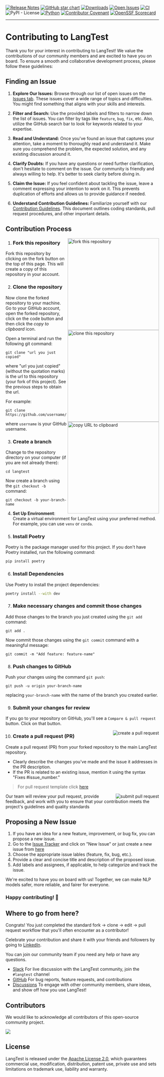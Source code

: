 [![Release Notes](https://img.shields.io/github/v/release/johnsnowlabs/langtest.svg)](https://github.com/JohnSnowLabs/langtest/releases)
[![GitHub star chart](https://img.shields.io/github/stars/JohnSnowLabs/langtest?style=social)](https://star-history.com/#JohnSnowLabs/langtest)
[![Downloads](https://static.pepy.tech/badge/langtest/month)](https://pepy.tech/project/langtest)
[![Open Issues](https://img.shields.io/github/issues-raw/JohnSnowLabs/langtest)](https://github.com/JohnSnowLabs/langtest/issues)
[![CI](https://github.com/JohnSnowLabs/langtest/actions/workflows/build_and_test.yml/badge.svg)](https://github.com/JohnSnowLabs/langtest/actions/workflows/build_and_test.yml)
![PyPI - License](https://img.shields.io/pypi/l/langtest)
[![Python](https://img.shields.io/pypi/pyversions/langtest.svg)](https://badge.fury.io/py/langtest)
[![Contributor Covenant](https://img.shields.io/badge/Contributor%20Covenant-v1.4%20adopted-ff69b4.svg)](CODE_OF_CONDUCT.md)
[![OpenSSF Scorecard](https://api.securityscorecards.dev/projects/github.com/JohnSnowLabs/langtest/badge)](https://securityscorecards.dev/viewer/?uri=github.com/JohnSnowLabs/langtest)



-------------------------------------------------------------------------
# Contributing to LangTest

Thank you for your interest in contributing to LangTest! We value the contributions of our community members and are excited to have you on board. To ensure a smooth and collaborative development process, please follow these guidelines:

## Finding an Issue

1. **Explore Our Issues:**
Browse through our list of open issues on the [Issues tab](https://github.com/YourUsername/LangTest/issues). These issues cover a wide range of topics and difficulties. You might find something that aligns with your skills and interests.

2. **Filter and Search:**
Use the provided labels and filters to narrow down the list of issues. You can filter by tags like `feature`, `bug`, `fix`, etc. Also, utilize the GitHub search bar to look for keywords related to your expertise.

3. **Read and Understand:**
Once you've found an issue that captures your attention, take a moment to thoroughly read and understand it. Make sure you comprehend the problem, the expected solution, and any existing discussion around it.

4. **Clarify Doubts:**
If you have any questions or need further clarification, don't hesitate to comment on the issue. Our community is friendly and always willing to help. It's better to seek clarity before diving in.

5. **Claim the Issue:**
If you feel confident about tackling the issue, leave a comment expressing your intention to work on it. This prevents duplication of efforts and allows us to provide guidance if needed.

6. **Understand Contribution Guidelines:**
Familiarize yourself with our [Contribution Guidelines](https://github.com/JohnSnowLabs/langtest/wiki). This document outlines coding standards, pull request procedures, and other important details.

## Contribution Process

<img align="right" width="300" src="https://github.com/RakshitKhajuria/first-contributions/assets/71117423/be22d54d-5b62-4a23-b213-0268ed195021" alt="fork this repository" />

1. ### Fork this repository

Fork this repository by clicking on the fork button on the top of this page.
This will create a copy of this repository in your account.

2. ### Clone the repository

<img align="right" width="300" src="https://github.com/RakshitKhajuria/test/assets/71117423/b07c7d60-ab80-4b7f-b972-58fcd1f50741" alt="clone this repository" />

Now clone the forked repository to your machine. Go to your GitHub account, open the forked repository, click on the code button and then click the _copy to clipboard_ icon.

Open a terminal and run the following git command:

```
git clone "url you just copied"
```

where "url you just copied" (without the quotation marks) is the url to this repository (your fork of this project). See the previous steps to obtain the url.

<img align="right" width="300" src="https://github.com/RakshitKhajuria/test/assets/71117423/8eef9f61-283d-4bad-9e7f-8a526e33615e" alt="copy URL to clipboard" />

For example:

```
git clone https://github.com/username/langtest.git
```

where `username` is your GitHub username.

3. ### Create a branch

Change to the repository directory on your computer (if you are not already there):

```
cd langtest
```

Now create a branch using the `git checkout -b` command:

```
git checkout -b your-branch-name
```

4. **Set Up Environment**: Create a virtual environment for LangTest using your preferred method. For example, you can use `venv` or `conda`.

5. ### Install Poetry

Poetry is the package manager used for this project. If you don't have Poetry installed, run the following command:

   ```bash
   pip install poetry
   ```

6. ### Install Dependencies

Use Poetry to install the project dependencies:

   ```bash
   poetry install --with dev
   ```
   
7. ### Make necessary changes and commit those changes 

Add those changes to the branch you just created using the `git add` command:

```
git add .
```
Now commit those changes using the `git commit` command with a meaningful message:

```
git commit -m "Add feature: feature-name" 
```

8. ### Push changes to GitHub

Push your changes using the command `git push`:

```
git push -u origin your-branch-name
```

replacing `your-branch-name` with the name of the branch you created earlier.

9. ### Submit your changes for review

If you go to your repository on GitHub, you'll see a `Compare & pull request` button. Click on that button.

<img style="float: right;" src="https://github.com/RakshitKhajuria/test/assets/71117423/86cb56af-1dad-467e-afc1-f4594615783b" alt="create a pull request" />

10. ### Create a pull request (PR)

Create a pull request (PR) from your forked repository to the main LangTest repository.
- Clearly describe the changes you've made and the issue it addresses in the PR description.
- If the PR is related to an existing issue, mention it using the syntax "Fixes #issue_number."
> For pull request template click [here](https://github.com/JohnSnowLabs/langtest/blob/main/PULL_REQUEST_TEMPLATE.md)

<img style="float: right;" src="https://github.com/RakshitKhajuria/test/assets/71117423/5c629508-53a7-4444-b036-15f694df675c" alt="submit pull request" />

Our team will review your pull request, provide feedback, and work with you to ensure that your contribution meets the project's guidelines and quality standards

## Proposing a New Issue

1. If you have an idea for a new feature, improvement, or bug fix, you can propose a new issue.
2. Go to the [Issue Tracker](https://github.com/JohnSnowLabs/langtest/issues) and click on "New Issue" or just create a new issue from [here](https://github.com/JohnSnowLabs/langtest/issues/new) 
3. Choose the appropriate issue lables (feature, fix, bug, etc.).
4. Provide a clear and concise title and description of the proposed issue.
5. Add labels and assignees, if applicable, to help categorize and track the issue.

We're excited to have you on board with us! Together, we can make NLP models safer, more reliable, and fairer for everyone. 

### **Happy contributing!** 💫

## Where to go from here?

Congrats! You just completed the standard fork -> clone -> edit -> pull request workflow that you'll often encounter as a contributor!

Celebrate your contribution and share it with your friends and followers by going to [LinkedIn](www.linkedin.com).

You can join our community team if you need any help or have any questions. 

- [Slack](https://www.johnsnowlabs.com/slack-redirect/) For live discussion with the LangTest community, join the `#langtest` channel
- [GitHub](https://github.com/JohnSnowLabs/langtest/tree/main) For bug reports, feature requests, and contributions
- [Discussions](https://github.com/JohnSnowLabs/langtest/discussions) To engage with other community members, share ideas, and show off how you use LangTest!
  
## Contributors

We would like to acknowledge all contributors of this open-source community project. 

<a href="https://github.com/johnsnowlabs/langtest/graphs/contributors">
  <img src="https://contrib.rocks/image?repo=johnsnowlabs/langtest" />
</a>

## License

LangTest is released under the [Apache License 2.0](https://github.com/JohnSnowLabs/langtest/blob/main/LICENSE), which guarantees commercial use, modification, distribution, patent use, private use and sets limitations on trademark use, liability and warranty.
